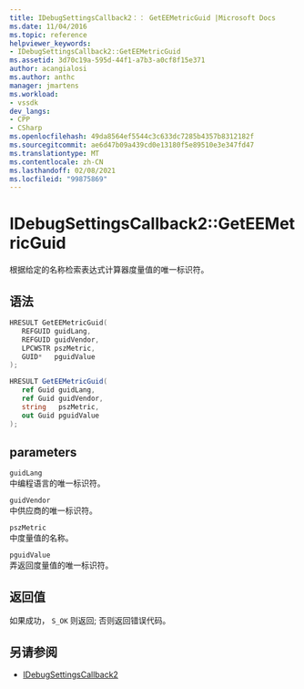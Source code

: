 ```yaml
---
title: IDebugSettingsCallback2：： GetEEMetricGuid |Microsoft Docs
ms.date: 11/04/2016
ms.topic: reference
helpviewer_keywords:
- IDebugSettingsCallback2::GetEEMetricGuid
ms.assetid: 3d70c19a-595d-44f1-a7b3-a0cf8f15e371
author: acangialosi
ms.author: anthc
manager: jmartens
ms.workload:
- vssdk
dev_langs:
- CPP
- CSharp
ms.openlocfilehash: 49da8564ef5544c3c633dc7285b4357b8312182f
ms.sourcegitcommit: ae6d47b09a439cd0e13180f5e89510e3e347fd47
ms.translationtype: MT
ms.contentlocale: zh-CN
ms.lasthandoff: 02/08/2021
ms.locfileid: "99875869"
---
```

# <a name="idebugsettingscallback2geteemetricguid"></a>IDebugSettingsCallback2::GetEEMetricGuid
根据给定的名称检索表达式计算器度量值的唯一标识符。

## <a name="syntax"></a>语法

```cpp
HRESULT GetEEMetricGuid(
   REFGUID guidLang,
   REFGUID guidVendor,
   LPCWSTR pszMetric,
   GUID*   pguidValue
);
```

```csharp
HRESULT GetEEMetricGuid(
   ref Guid guidLang,
   ref Guid guidVendor,
   string   pszMetric,
   out Guid pguidValue
);
```

## <a name="parameters"></a>parameters
`guidLang`\
中编程语言的唯一标识符。

`guidVendor`\
中供应商的唯一标识符。

`pszMetric`\
中度量值的名称。

`pguidValue`\
弄返回度量值的唯一标识符。

## <a name="return-value"></a>返回值
 如果成功， `S_OK` 则返回; 否则返回错误代码。

## <a name="see-also"></a>另请参阅
- [IDebugSettingsCallback2](../../../extensibility/debugger/reference/idebugsettingscallback2.md)
